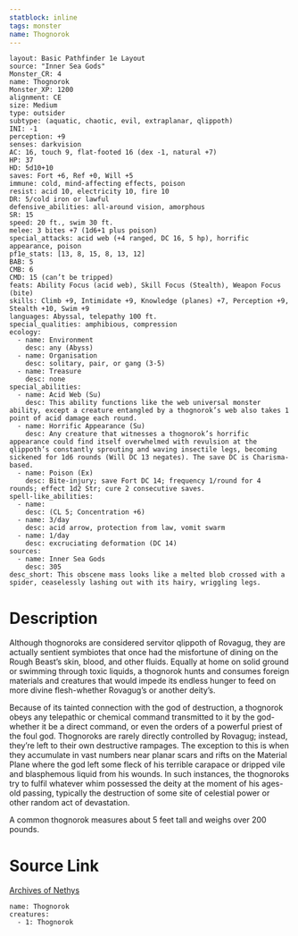 ```yaml
---
statblock: inline
tags: monster
name: Thognorok
---
```

```statblock
layout: Basic Pathfinder 1e Layout
source: "Inner Sea Gods"
Monster_CR: 4
name: Thognorok
Monster_XP: 1200
alignment: CE
size: Medium
type: outsider
subtype: (aquatic, chaotic, evil, extraplanar, qlippoth)
INI: -1
perception: +9
senses: darkvision
AC: 16, touch 9, flat-footed 16 (dex -1, natural +7)
HP: 37
HD: 5d10+10
saves: Fort +6, Ref +0, Will +5
immune: cold, mind-affecting effects, poison
resist: acid 10, electricity 10, fire 10
DR: 5/cold iron or lawful
defensive_abilities: all-around vision, amorphous
SR: 15
speed: 20 ft., swim 30 ft.
melee: 3 bites +7 (1d6+1 plus poison)
special_attacks: acid web (+4 ranged, DC 16, 5 hp), horrific appearance, poison
pf1e_stats: [13, 8, 15, 8, 13, 12]
BAB: 5
CMB: 6
CMD: 15 (can’t be tripped)
feats: Ability Focus (acid web), Skill Focus (Stealth), Weapon Focus (bite)
skills: Climb +9, Intimidate +9, Knowledge (planes) +7, Perception +9, Stealth +10, Swim +9
languages: Abyssal, telepathy 100 ft.
special_qualities: amphibious, compression
ecology:
  - name: Environment
    desc: any (Abyss)
  - name: Organisation
    desc: solitary, pair, or gang (3-5)
  - name: Treasure
    desc: none
special_abilities:
  - name: Acid Web (Su)
    desc: This ability functions like the web universal monster ability, except a creature entangled by a thognorok’s web also takes 1 point of acid damage each round.
  - name: Horrific Appearance (Su)
    desc: Any creature that witnesses a thognorok’s horrific appearance could find itself overwhelmed with revulsion at the qlippoth’s constantly sprouting and waving insectile legs, becoming sickened for 1d6 rounds (Will DC 13 negates). The save DC is Charisma-based.
  - name: Poison (Ex)
    desc: Bite-injury; save Fort DC 14; frequency 1/round for 4 rounds; effect 1d2 Str; cure 2 consecutive saves.
spell-like_abilities:
  - name:
    desc: (CL 5; Concentration +6)
  - name: 3/day
    desc: acid arrow, protection from law, vomit swarm
  - name: 1/day
    desc: excruciating deformation (DC 14)
sources:
  - name: Inner Sea Gods
    desc: 305
desc_short: This obscene mass looks like a melted blob crossed with a spider, ceaselessly lashing out with its hairy, wriggling legs.
```
# Description
Although thognoroks are considered servitor qlippoth of Rovagug, they are actually sentient symbiotes that once had the misfortune of dining on the Rough Beast’s skin, blood, and other fluids. Equally at home on solid ground or swimming through toxic liquids, a thognorok hunts and consumes foreign materials and creatures that would impede its endless hunger to feed on more divine flesh-whether Rovagug’s or another deity’s.

Because of its tainted connection with the god of destruction, a thognorok obeys any telepathic or chemical command transmitted to it by the god-whether it be a direct command, or even the orders of a powerful priest of the foul god. Thognoroks are rarely directly controlled by Rovagug; instead, they’re left to their own destructive rampages. The exception to this is when they accumulate in vast numbers near planar scars and rifts on the Material Plane where the god left some fleck of his terrible carapace or dripped vile and blasphemous liquid from his wounds. In such instances, the thognoroks try to fulfil whatever whim possessed the deity at the moment of his ages-old passing, typically the destruction of some site of celestial power or other random act of devastation.

A common thognorok measures about 5 feet tall and weighs over 200 pounds.
# Source Link
[Archives of Nethys](https://aonprd.com/MonsterDisplay.aspx?ItemName=Thognorok)
```encounter-table
name: Thognorok
creatures:
  - 1: Thognorok
```

